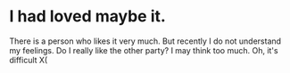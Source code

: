 # I had loved maybe it.
There is a person who likes it very much. But recently I do not understand my feelings. Do I really like the other party?
I may think too much. Oh, it's difficult X(